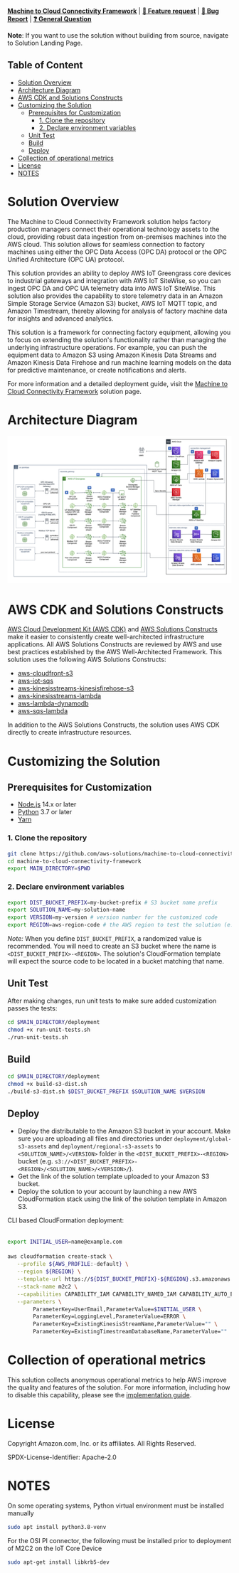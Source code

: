 **[Machine to Cloud Connectivity Framework](https://aws.amazon.com/solutions/implementations/machine-to-cloud-connectivity-framework/)** | **[🚧 Feature request](https://github.com/aws-solutions/machine-to-cloud-connectivity-framework/issues/new?assignees=&labels=enhancement&template=feature_request.md&title=)** | **[🐛 Bug Report](https://github.com/aws-solutions/machine-to-cloud-connectivity-framework/issues/new?assignees=&labels=bug&template=bug_report.md&title=)** | **[❓ General Question](https://github.com/aws-solutions/machine-to-cloud-connectivity-framework/issues/new?assignees=&labels=question&template=general_question.md&title=)**

**Note**: If you want to use the solution without building from source, navigate to Solution Landing Page.

## Table of Content

- [Solution Overview](#solution-overview)
- [Architecture Diagram](#architecture-diagram)
- [AWS CDK and Solutions Constructs](#aws-cdk-and-solutions-constructs)
- [Customizing the Solution](#customizing-the-solution)
  - [Prerequisites for Customization](#prerequisites-for-customization)
    - [1. Clone the repository](#1-clone-the-repository)
    - [2. Declare environment variables](#2-declare-environment-variables)
  - [Unit Test](#unit-test)
  - [Build](#build)
  - [Deploy](#deploy)
- [Collection of operational metrics](#collection-of-operational-metrics)
- [License](#license)
- [NOTES](#notes)

# Solution Overview

The Machine to Cloud Connectivity Framework solution helps factory production managers connect their operational technology assets to the cloud, providing robust data ingestion from on-premises machines into the AWS cloud. This solution allows for seamless connection to factory machines using either the OPC Data Access (OPC DA) protocol or the OPC Unified Architecture (OPC UA) protocol.

This solution provides an ability to deploy AWS IoT Greengrass core devices to industrial gateways and integration with AWS IoT SiteWise, so you can ingest OPC DA and OPC UA telemetry data into AWS IoT SiteWise. This solution also provides the capability to store telemetry data in an Amazon Simple Storage Service (Amazon S3) bucket, AWS IoT MQTT topic, and Amazon Timestream, thereby allowing for analysis of factory machine data for insights and advanced analytics.

This solution is a framework for connecting factory equipment, allowing you to focus on extending the solution's functionality rather than managing the underlying infrastructure operations. For example, you can push the equipment data to Amazon S3 using Amazon Kinesis Data Streams and Amazon Kinesis Data Firehose and run machine learning models on the data for predictive maintenance, or create notifications and alerts.

For more information and a detailed deployment guide, visit the [Machine to Cloud Connectivity Framework](https://aws.amazon.com/solutions/implementations/machine-to-cloud-connectivity-framework/) solution page.

# Architecture Diagram

![Architecture Diagram](./architecture.png)

# AWS CDK and Solutions Constructs

[AWS Cloud Development Kit (AWS CDK)](https://aws.amazon.com/cdk/) and [AWS Solutions Constructs](https://aws.amazon.com/solutions/constructs/) make it easier to consistently create well-architected infrastructure applications. All AWS Solutions Constructs are reviewed by AWS and use best practices established by the AWS Well-Architected Framework. This solution uses the following AWS Solutions Constructs:

- [aws-cloudfront-s3](https://docs.aws.amazon.com/solutions/latest/constructs/aws-cloudfront-s3.html)
- [aws-iot-sqs](https://docs.aws.amazon.com/solutions/latest/constructs/aws-iot-sqs.html)
- [aws-kinesisstreams-kinesisfirehose-s3](https://docs.aws.amazon.com/solutions/latest/constructs/aws-kinesisstreams-kinesisfirehose-s3.html)
- [aws-kinesisstreams-lambda](https://docs.aws.amazon.com/solutions/latest/constructs/aws-kinesisstreams-lambda.html)
- [aws-lambda-dynamodb](https://docs.aws.amazon.com/solutions/latest/constructs/aws-lambda-dynamodb.html)
- [aws-sqs-lambda](https://docs.aws.amazon.com/solutions/latest/constructs/aws-sqs-lambda.html)

In addition to the AWS Solutions Constructs, the solution uses AWS CDK directly to create infrastructure resources.

# Customizing the Solution

## Prerequisites for Customization

- [Node.js](https://nodejs.org/en/) 14.x or later
- [Python](https://www.python.org/) 3.7 or later
- [Yarn](https://yarnpkg.com/)

### 1. Clone the repository

```bash
git clone https://github.com/aws-solutions/machine-to-cloud-connectivity-framework.git
cd machine-to-cloud-connectivity-framework
export MAIN_DIRECTORY=$PWD
```

### 2. Declare environment variables

```bash
export DIST_BUCKET_PREFIX=my-bucket-prefix # S3 bucket name prefix
export SOLUTION_NAME=my-solution-name
export VERSION=my-version # version number for the customized code
export REGION=aws-region-code # the AWS region to test the solution (e.g. us-east-1)
```

_Note:_ When you define `DIST_BUCKET_PREFIX`, a randomized value is recommended. You will need to create an S3 bucket where the name is `<DIST_BUCKET_PREFIX>-<REGION>`. The solution's CloudFormation template will expect the source code to be located in a bucket matching that name.

## Unit Test

After making changes, run unit tests to make sure added customization passes the tests:

```bash
cd $MAIN_DIRECTORY/deployment
chmod +x run-unit-tests.sh
./run-unit-tests.sh
```

## Build

```bash
cd $MAIN_DIRECTORY/deployment
chmod +x build-s3-dist.sh
./build-s3-dist.sh $DIST_BUCKET_PREFIX $SOLUTION_NAME $VERSION
```

## Deploy

- Deploy the distributable to the Amazon S3 bucket in your account. Make sure you are uploading all files and directories under `deployment/global-s3-assets` and `deployment/regional-s3-assets` to `<SOLUTION_NAME>/<VERSION>` folder in the `<DIST_BUCKET_PREFIX>-<REGION>` bucket (e.g. `s3://<DIST_BUCKET_PREFIX>-<REGION>/<SOLUTION_NAME>/<VERSION>/`).
- Get the link of the solution template uploaded to your Amazon S3 bucket.
- Deploy the solution to your account by launching a new AWS CloudFormation stack using the link of the solution template in Amazon S3.

CLI based CloudFormation deployment:

```bash

export INITIAL_USER=name@example.com

aws cloudformation create-stack \
   --profile ${AWS_PROFILE:-default} \
   --region ${REGION} \
   --template-url https://${DIST_BUCKET_PREFIX}-${REGION}.s3.amazonaws.com/${SOLUTION_NAME}/${VERSION}/machine-to-cloud-connectivity-framework.template \
   --stack-name m2c2 \
   --capabilities CAPABILITY_IAM CAPABILITY_NAMED_IAM CAPABILITY_AUTO_EXPAND \
   --parameters \
        ParameterKey=UserEmail,ParameterValue=$INITIAL_USER \
        ParameterKey=LoggingLevel,ParameterValue=ERROR \
        ParameterKey=ExistingKinesisStreamName,ParameterValue="" \
        ParameterKey=ExistingTimestreamDatabaseName,ParameterValue=""

```

# Collection of operational metrics

This solution collects anonymous operational metrics to help AWS improve the quality and features of the solution. For more information, including how to disable this capability, please see the [implementation guide](https://docs.aws.amazon.com/solutions/latest/machine-to-cloud-connectivity-framework/operational-metrics.html).

# License

Copyright Amazon.com, Inc. or its affiliates. All Rights Reserved.

SPDX-License-Identifier: Apache-2.0


# NOTES

On some operating systems, Python virtual environment must be installed manually
```bash
sudo apt install python3.8-venv
```

For the OSI PI connector, the following must be installed prior to deployment of M2C2 on the IoT Core Device
```bash
sudo apt-get install libkrb5-dev
```